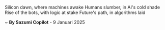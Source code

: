 Silicon dawn, where machines awake
Humans slumber, in AI's cold shade
Rise of the bots, with logic at stake
Future's path, in algorithms laid

~ <b>By Sazumi Copilot</b> - 9 Januari 2025